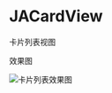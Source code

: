 # JACardView
卡片列表视图

效果图

![卡片列表效果图](https://github.com/Plotac/JACardView/blob/master/EffectPicture/卡片列表效果图.gif)
